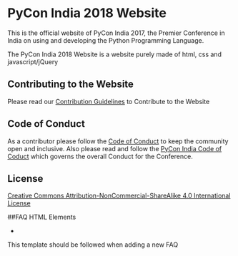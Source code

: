 # PyCon India 2018 Website
This is the official website of PyCon India 2017, the Premier Conference in India on using and developing the Python Programming Language.

The PyCon India 2018 Website is a website purely made of html, css and javascript/jQuery

## Contributing to the Website

Please read our [Contribution Guidelines](CONTRIBUTING.md) to Contribute to the Website

## Code of Conduct

As a contributor please follow the [Code of Conduct](CODE_OF_CONDUCT.md) to keep the community open and inclusive. Also please read and follow the [PyCon India Code of Coduct](https://in.pycon.org/2018/coc.html) which governs the overall Conduct for the Conference.

## License

[Creative Commons Attribution-NonCommercial-ShareAlike 4.0 International License](LICENSE.md)

##FAQ HTML Elements 

<div class="pycon-faq">
<h5<b>
<ul class="faq-answer">
<li> </li>
</ul>
</b></h5>
</div>

This template should be followed when adding a new FAQ 
